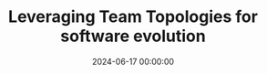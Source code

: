 ---
title: 'Leveraging Team Topologies for software evolution'
description: >
 Have you ever faced roadblocks in software development stemming from disjointed team structures or interactions? You’re not alone. Misalignments between software and the domain, siloed teams focusing on discrete tasks, or processes dictating software architecture often culminate in rigid software not resonating with evolving requirements.
 <br/><br/>
 Enter Team Topologies, a pattern language, and a set of principles and practices to ensure a swift flow of changes while honoring human-centric aspects like trust boundaries and cognitive load. This perspective prompts a riveting question: What if we modify how teams interact with each other and leverage these interactions to evolve our software? What would such a world look like?
 <br/><br/>
 Through real-world use cases, we’ll discuss and understand the implications of applying Team Topologies and fast-flow principles. This workshop is not just theory; it’s about practical engagement, discussion, and learning by doing.
 <br/><br/>
 At the end of this workshop, you’ll be able to:
 - Engage in insightful discussions with your team on the core concepts of Team Topologies.
 - Employ learned techniques to explore how your software can evolve and what the implications are.
conference: 'NCrafts'
type: 'hands-on'
location: 'Paris, France'
website: https://ncrafts.io/speaker/joaorosa
date: 2024-06-17 00:00:00
featured_image: '/images/speaking/2024-05-17-ncrafts-leveraging-team-topologies-for-software-evolution.webp'
---